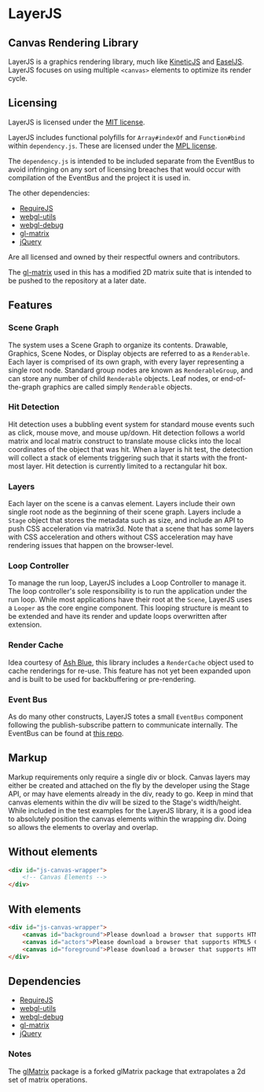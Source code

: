 # LayerJS

## Canvas Rendering Library
LayerJS is a graphics rendering library, much like [KineticJS](http://www.kineticjs.com/) and [EaselJS](http://www.createjs.com/#!/EaselJS).
LayerJS focuses on using multiple ```<canvas>``` elements to optimize its render cycle.
    
## Licensing
LayerJS is licensed under the [MIT license](http://opensource.org/licenses/mit-license.html).

LayerJS includes functional polyfills for ```Array#indexOf``` and ```Function#bind``` within ```dependency.js```. These are licensed under the [MPL license](http://www.mozilla.org/MPL/2.0/).

The ```dependency.js``` is intended to be included separate from the EventBus to avoid infringing on any sort of licensing breaches that would occur with compilation of the EventBus and the project it is used in.

The other dependencies:
 - [RequireJS](http://requirejs.org/)
 - [webgl-utils](http://www.khronos.org/webgl/wiki/FAQ)
 - [webgl-debug](http://www.khronos.org/webgl/wiki/Debugging)
 - [gl-matrix](https://github.com/toji/gl-matrix)
 - [jQuery](http://jquery.com/)
 
Are all licensed and owned by their respectful owners and contributors.

The [gl-matrix](https://github.com/toji/gl-matrix) used in this has a modified 2D matrix suite that is intended to be pushed to the repository at a later date.

## Features

### Scene Graph
The system uses a Scene Graph to organize its contents. 
Drawable, Graphics, Scene Nodes, or Display objects are referred to as a ```Renderable```. 
Each layer is comprised of its own graph, with every layer representing a single root node. 
Standard group nodes are known as ```RenderableGroup```, and can store any number of child ```Renderable``` objects.
Leaf nodes, or end-of-the-graph graphics are called simply ```Renderable``` objects.

### Hit Detection
Hit detection uses a bubbling event system for standard mouse events such as click, mouse move, and mouse up/down. 
Hit detection follows a world matrix and local matrix construct to translate mouse clicks into the local coordinates of the object that was hit. 
When a layer is hit test, the detection will collect a stack of elements triggering such that it starts with the front-most layer.
Hit detection is currently limited to a rectangular hit box.

### Layers
Each layer on the scene is a canvas element. 
Layers include their own single root node as the beginning of their scene graph. 
Layers include a ```Stage``` object that stores the metadata such as size, and include an API to push CSS acceleration via matrix3d. 
Note that a scene that has some layers with CSS acceleration and others without CSS acceleration may have rendering issues that happen on the browser-level.

### Loop Controller
To manage the run loop, LayerJS includes a Loop Controller to manage it. 
The loop controller's sole responsibility is to run the application under the run loop. 
While most applications have their root at the ```Scene```, LayerJS uses a ```Looper``` as the core engine component. 
This looping structure is meant to be extended and have its render and update loops overwritten after extension.

### Render Cache
Idea courtesy of [Ash Blue](http://blueashes.com/), this library includes a ```RenderCache``` object used to cache renderings for re-use. 
This feature has not yet been expanded upon and is built to be used for backbuffering or pre-rendering.

### Event Bus
As do many other constructs, LayerJS totes a small ```EventBus``` component following the publish-subscribe pattern to communicate internally. The EventBus can be found at [this repo](https://github.com/adamRenny/Events).

## Markup
Markup requirements only require a single div or block. 
Canvas layers may either be created and attached on the fly by the developer using the Stage API, or may have elements already in the div, ready to go. 
Keep in mind that canvas elements within the div will be sized to the Stage's width/height. 
While included in the test examples for the LayerJS library, it is a good idea to absolutely position the canvas elements within the wrapping div. 
Doing so allows the elements to overlay and overlap.

Without elements
-----
```html
<div id="js-canvas-wrapper">
    <!-- Canvas Elements -->
</div>
```

With elements
-----
```html
<div id="js-canvas-wrapper">
    <canvas id="background">Please download a browser that supports HTML5 Canvas</canvas>
    <canvas id="actors">Please download a browser that supports HTML5 Canvas</canvas>
    <canvas id="foreground">Please download a browser that supports HTML5 Canvas</canvas>
</div>
```

## Dependencies
 - [RequireJS](http://requirejs.org/)
 - [webgl-utils](http://www.khronos.org/webgl/wiki/FAQ)
 - [webgl-debug](http://www.khronos.org/webgl/wiki/Debugging)
 - [gl-matrix](https://github.com/toji/gl-matrix)
 - [jQuery](http://jquery.com/)
 
### Notes
The [glMatrix](https://github.com/toji/gl-matrix) package is a forked glMatrix package that extrapolates a 2d set of matrix operations.
